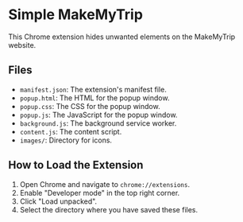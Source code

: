 # Simple MakeMyTrip

This Chrome extension hides unwanted elements on the MakeMyTrip website.

## Files

*   `manifest.json`: The extension's manifest file.
*   `popup.html`: The HTML for the popup window.
*   `popup.css`: The CSS for the popup window.
*   `popup.js`: The JavaScript for the popup window.
*   `background.js`: The background service worker.
*   `content.js`: The content script.
*   `images/`: Directory for icons.

## How to Load the Extension

1.  Open Chrome and navigate to `chrome://extensions`.
2.  Enable "Developer mode" in the top right corner.
3.  Click "Load unpacked".
4.  Select the directory where you have saved these files.

